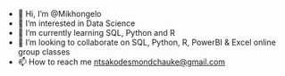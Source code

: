 - 👋 Hi, I’m @Mikhongelo
- 👀 I’m interested in Data Science
- 🌱 I’m currently learning SQL, Python and R
- 💞️ I’m looking to collaborate on SQL, Python, R, PowerBI & Excel online group classes
- 📫 How to reach me ntsakodesmondchauke@gmail.com

<!---
Mikhongelo/Mikhongelo is a ✨ special ✨ repository because its `README.md` (this file) appears on your GitHub profile.
You can click the Preview link to take a look at your changes.
--->
